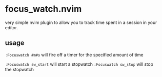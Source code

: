 # focus_watch.nvim

very simple nvim plugin to allow you to track time spent in a session in your editor.

## usage
`:Focuswatch #m#s` will fire off a timer for the specified amount of time

`:Focuswatch sw_start` will start a stopwatch
`:Focuswatch sw_stop` will stop the stopwatch
